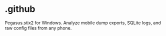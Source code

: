 # .github
Pegasus.stix2 for Windows. Analyze mobile dump exports, SQLite logs, and raw config files from any phone.
